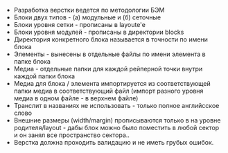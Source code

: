 - Разработка верстки ведется по методологии БЭМ
- Блоки двух типов - (а) модульные и (б) сеточные
- Блоки уровня сетки - прописаны в layoute'е
- Блоки уровня модулей - прописаны в директории blocks
- Директория конкретного блока называется в точности по имени блока
- Элементы - вынесены в отдельные файлы по имени элемента в папке блока
- Медиа - отдельные папки для каждой рейперной точки внутри каждой папки блока
- Медиа для блока / элемента импортируется из соответствующей папки медиа в соответствующий файл (импорт разного уровня медиа в одном файле - в верхнем файле)
- Транслит в названиях не использовать - только полное английсское слово
- Внешние размеры (width/margin) прописываются только в на уровне родителя/layout - дабы блок можно было поместить в любой сектор и он занял все пространство сектора..
- Верстка должна проходить валидацию и не иметь грубых ошибок.
